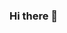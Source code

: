 ### Hi there 👋

<!--
**YaZOUU/YaZOUU** is a ✨ _special_ ✨ repository because its `README.md` (this file) appears on your GitHub profile.


Here are some ideas to get you started:

![Coding...](http://cdn.lowgif.com/full/113448e7b0ab943e-.gif)
- 🔭 I’m currently working on ...
- 🌱 I’m currently learning ...
- 👯 I’m looking to collaborate on ...
- 🤔 I’m looking for help with ...
- 💬 Ask me about ...
- 📫 How to reach me: ...
- 😄 Pronouns: ...
- ⚡ Fun fact: ...
-->
